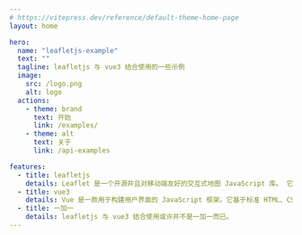 ```yaml
---
# https://vitepress.dev/reference/default-theme-home-page
layout: home

hero:
  name: "leafletjs-example"
  text: ""
  tagline: leafletjs 与 vue3 结合使用的一些示例
  image:
    src: /logo.png
    alt: logo
  actions:
    - theme: brand
      text: 开始
      link: /examples/
    - theme: alt
      text: 关于
      link: /api-examples

features:
  - title: leafletjs
    details: Leaflet 是一个开源并且对移动端友好的交互式地图 JavaScript 库。 它大小仅仅只有 42 KB of JS, 并且拥有绝大部分开发者所需要的所有地图特性 。
  - title: vue3
    details: Vue 是一款用于构建用户界面的 JavaScript 框架。它基于标准 HTML、CSS 和 JavaScript 构建，并提供了一套声明式的、组件化的编程模型，帮助你高效地开发用户界面。
  - title: 一加一
    details: leafletjs 与 vue3 结合使用或许并不是一加一而已。
---
```


